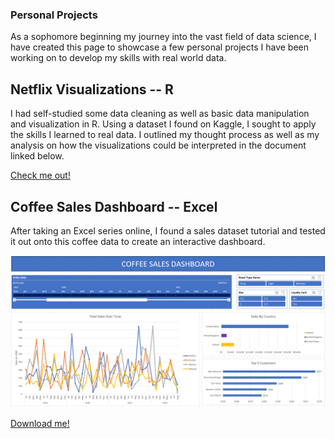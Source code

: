 ### Personal Projects

As a sophomore beginning my  journey into the vast field of data science, I have created this page to showcase a few personal projects I have been working on to develop my skills with real world data.

## Netflix Visualizations -- R

I had self-studied some data cleaning as well as basic data manipulation and visualization in R. Using a dataset I found on Kaggle, I sought to apply the skills I learned to real data. I outlined my thought process as well as my analysis on how the visualizations could be interpreted in the document linked below.

[Check me out!](http://rpubs.com/stel-ls/1101790)

## Coffee Sales Dashboard -- Excel

After taking an Excel series online, I found a sales dataset tutorial and tested it out onto this coffee data to create an interactive dashboard.

![image](https://github.com/stel-ls/sk_portfolio/blob/45eb5570816b5140cf39cb6165c0b80549f7f67b/Coffee%20Sales/Interactive%20Dashboard%201%20-%20QuickView.png)

[Download me!](https://github.com/stel-ls/sk_portfolio/blob/45eb5570816b5140cf39cb6165c0b80549f7f67b/Coffee%20Sales/Interactive%20Dashboard%201%20-%20Coffee%20Orders.xlsx)
